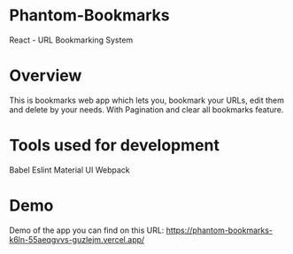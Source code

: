 # Phantom-Bookmarks

React - URL Bookmarking System

# Overview

This is bookmarks web app which lets you, bookmark your URLs, edit them and delete by your needs. With Pagination and clear all bookmarks feature.

# Tools used for development

Babel
Eslint
Material UI
Webpack

# Demo

Demo of the app you can find on this URL:
https://phantom-bookmarks-k6ln-55aeqgvvs-guzlejm.vercel.app/
